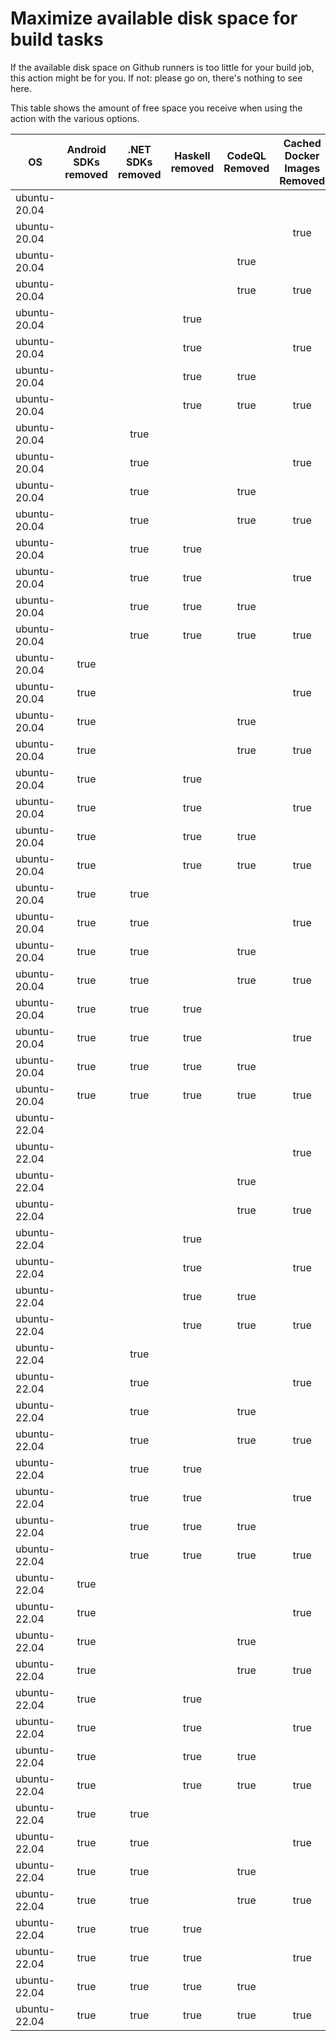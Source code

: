 # Maximize available disk space for build tasks

If the available disk space on Github runners is too little for your build job, this action might be for you.
If not: please go on, there's nothing to see here.

This table shows the amount of free space you receive when using the action with the various options.

OS | Android SDKs removed | .NET SDKs removed | Haskell removed | CodeQL Removed | Cached Docker Images Removed | GB freed | GB free | Elapsed Time (seconds) |
---|:--------------------:|:-----------------:|:---------------:|:--------------:|:----------------------------:|:--------:|:-------:|:----------------------:|
ubuntu-20.04 |  |  |  |  |  | 52 | 77 | 9
ubuntu-20.04 |  |  |  |  | true | 57 | 82 | 29
ubuntu-20.04 |  |  |  | true |  | 57 | 82 | 3
ubuntu-20.04 |  |  |  | true | true | 62 | 87 | 22
ubuntu-20.04 |  |  | true |  |  | 52 | 77 | 2
ubuntu-20.04 |  |  | true |  | true | 57 | 82 | 18
ubuntu-20.04 |  |  | true | true |  | 57 | 82 | 3
ubuntu-20.04 |  |  | true | true | true | 62 | 87 | 7
ubuntu-20.04 |  | true |  |  |  | 54 | 79 | 4
ubuntu-20.04 |  | true |  |  | true | 59 | 84 | 23
ubuntu-20.04 |  | true |  | true |  | 58 | 83 | 6
ubuntu-20.04 |  | true |  | true | true | 64 | 89 | 30
ubuntu-20.04 |  | true | true |  |  | 54 | 79 | 3
ubuntu-20.04 |  | true | true |  | true | 59 | 84 | 38
ubuntu-20.04 |  | true | true | true |  | 58 | 83 | 3
ubuntu-20.04 |  | true | true | true | true | 64 | 89 | 21
ubuntu-20.04 | true |  |  |  |  | 64 | 89 | 9
ubuntu-20.04 | true |  |  |  | true | 69 | 94 | 91
ubuntu-20.04 | true |  |  | true |  | 69 | 94 | 71
ubuntu-20.04 | true |  |  | true | true | 74 | 99 | 103
ubuntu-20.04 | true |  | true |  |  | 64 | 89 | 107
ubuntu-20.04 | true |  | true |  | true | 69 | 94 | 86
ubuntu-20.04 | true |  | true | true |  | 69 | 94 | 12
ubuntu-20.04 | true |  | true | true | true | 74 | 99 | 84
ubuntu-20.04 | true | true |  |  |  | 65 | 90 | 10
ubuntu-20.04 | true | true |  |  | true | 71 | 96 | 74
ubuntu-20.04 | true | true |  | true |  | 70 | 95 | 82
ubuntu-20.04 | true | true |  | true | true | 75 | 100 | 116
ubuntu-20.04 | true | true | true |  |  | 65 | 90 | 55
ubuntu-20.04 | true | true | true |  | true | 71 | 96 | 27
ubuntu-20.04 | true | true | true | true |  | 70 | 95 | 68
ubuntu-20.04 | true | true | true | true | true | 75 | 100 | 98
ubuntu-22.04 |  |  |  |  |  | 52 | 78 | 1
ubuntu-22.04 |  |  |  |  | true | 57 | 83 | 19
ubuntu-22.04 |  |  |  | true |  | 57 | 83 | 4
ubuntu-22.04 |  |  |  | true | true | 62 | 88 | 15
ubuntu-22.04 |  |  | true |  |  | 52 | 78 | 2
ubuntu-22.04 |  |  | true |  | true | 57 | 83 | 21
ubuntu-22.04 |  |  | true | true |  | 57 | 83 | 3
ubuntu-22.04 |  |  | true | true | true | 62 | 88 | 8
ubuntu-22.04 |  | true |  |  |  | 54 | 80 | 4
ubuntu-22.04 |  | true |  |  | true | 58 | 84 | 8
ubuntu-22.04 |  | true |  | true |  | 59 | 85 | 6
ubuntu-22.04 |  | true |  | true | true | 63 | 89 | 10
ubuntu-22.04 |  | true | true |  |  | 54 | 80 | 4
ubuntu-22.04 |  | true | true |  | true | 58 | 84 | 9
ubuntu-22.04 |  | true | true | true |  | 59 | 85 | 5
ubuntu-22.04 |  | true | true | true | true | 63 | 89 | 21
ubuntu-22.04 | true |  |  |  |  | 64 | 90 | 74
ubuntu-22.04 | true |  |  |  | true | 69 | 95 | 87
ubuntu-22.04 | true |  |  | true |  | 69 | 95 | 61
ubuntu-22.04 | true |  |  | true | true | 73 | 99 | 23
ubuntu-22.04 | true |  | true |  |  | 64 | 90 | 13
ubuntu-22.04 | true |  | true |  | true | 69 | 95 | 17
ubuntu-22.04 | true |  | true | true |  | 69 | 95 | 11
ubuntu-22.04 | true |  | true | true | true | 73 | 99 | 59
ubuntu-22.04 | true | true |  |  |  | 66 | 92 | 59
ubuntu-22.04 | true | true |  |  | true | 70 | 96 | 17
ubuntu-22.04 | true | true |  | true |  | 70 | 96 | 73
ubuntu-22.04 | true | true |  | true | true | 75 | 101 | 76
ubuntu-22.04 | true | true | true |  |  | 66 | 92 | 14
ubuntu-22.04 | true | true | true |  | true | 70 | 96 | 19
ubuntu-22.04 | true | true | true | true |  | 70 | 96 | 15
ubuntu-22.04 | true | true | true | true | true | 75 | 101 | 101

